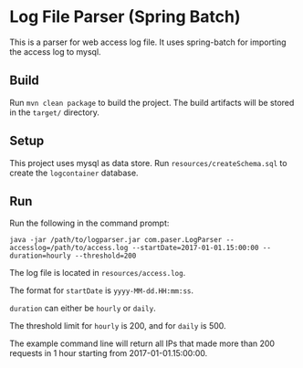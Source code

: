 # Log File Parser (Spring Batch)

This is a parser for web access log file.  It uses spring-batch for importing the access log to mysql.

## Build

Run `mvn clean package` to build the project. The build artifacts will be stored in the `target/` directory.

## Setup

This project uses mysql as data store.  Run `resources/createSchema.sql` to create the `logcontainer` database.

## Run

Run the following in the command prompt:

`java -jar /path/to/logparser.jar com.paser.LogParser --accesslog=/path/to/access.log --startDate=2017-01-01.15:00:00 --duration=hourly --threshold=200`

The log file is located in `resources/access.log`.

The format for `startDate` is `yyyy-MM-dd.HH:mm:ss`.

`duration` can either be `hourly` or `daily`.

The threshold limit for `hourly` is 200, and for `daily` is 500.

The example command line will return all IPs that made more than 200 requests in 1 hour starting from 2017-01-01.15:00:00. 

